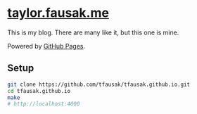 # [taylor.fausak.me][1]

This is my blog. There are many like it, but this one is mine.

Powered by [GitHub Pages][2].

## Setup

```sh
git clone https://github.com/tfausak/tfausak.github.io.git
cd tfausak.github.io
make
# http://localhost:4000
```

[1]: http://taylor.fausak.me
[2]: http://pages.github.com
